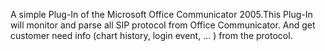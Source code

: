 A simple Plug-In of the Microsoft Office Communicator 2005.This Plug-In will monitor and parse all SIP protocol from Office Communicator. And get customer need info (chart history, login event, ... ) from the protocol.